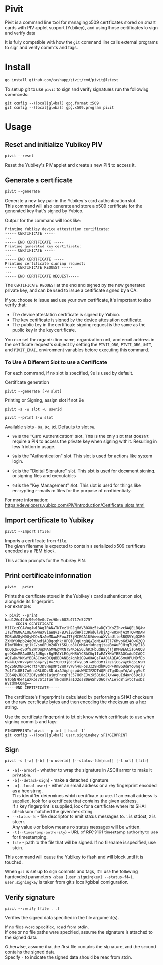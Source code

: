 # Pivit
Pivit is a command line tool for managing x509 certificates stored on smart cards with PIV applet support (Yubikey),
and using those certificates to sign and verify data.

It is fully compatible with how the `git` command line calls external programs to sign and verify commits and tags.

# Install
```
go install github.com/cashapp/pivit/cmd/pivit@latest
```

To set up git to use `pivit` to sign and verify signatures run the following commands:
```
git config --(local|global) gpg.format x509
git config --(local|global) gpg.x509.program pivit
```

# Usage

## Reset and initialize Yubikey PIV
```
pivit --reset
```

Reset the Yubikey's PIV applet and create a new PIN to access it.

## Generate a certificate
```
pivit --generate
```
Generate a new key pair in the Yubikey's card authentication slot.  
This command will also generate and store a x509 certificate for the generated key that's signed by Yubico.

Output for the command will look like:
```
Printing Yubikey device attestation certificate:
----- CERTIFICATE -----
...
----- END CERTIFICATE -----
Printing generated key certificate:
----- CERTIFICATE -----
...
----- END CERTIFICATE -----
Printing certificate signing request:
----- CERTIFICATE REQUEST -----
...
----- END CERTIFICATE REQUEST-----
```

The `CERTIFICATE REQUEST` at the end and signed by the new generated private key,
and can be used to issue a certificate signed by a CA.

If you choose to issue and use your own certificate, it's important to also verify that:
 - The device attestation certificate is signed by Yubico.
 - The key certificate is signed by the device attestation certificate.
 - The public key in the certificate signing request is the same as the public key in the key certificate.

You can set the organization name, organization unit, and email address in the certificate request's subject
by setting the `PIVIT_ORG`, `PIVIT_ORG_UNIT`, and `PIVIT_EMAIL` environment variables before executing this command.

### To Use A Different Slot to use a Certificate

For each command, if no slot is specified, 9e is used by default.

Certificate generation
```
pivit --generate [-w slot]
```

Printing or Signing, assign slot if not 9e
```
pivit -s -w slot -u userid

pivit --print [-w slot]
```

Available slots - `9a`, `9c`, `9d`. Defaults to slot `9e`.

- `9e` is the "Card Authentication" slot. This is the only slot that doesn't require a PIN to access the private key when signing with it. Resulting in less friction in usage.

- `9a` is the "Authentication" slot. This slot is used for actions like system login.

- `9c` is the "Digital Signature" slot. This slot is used for document signing, or signing files and executables

- `9d` is the "Key Management" slot. This slot is used for things like encrypting e-mails or files for the purpose of confidentially.

For more information: https://developers.yubico.com/PIV/Introduction/Certificate_slots.html

## Import certificate to Yubikey
```
pivit --import [file]
```

Imports a certificate from `file`.  
The given filename is expected to contain a serialized x509 certificate encoded as a PEM block.

This action prompts for the Yubikey PIN.

## Print certificate information
```
pivit --print
```

Prints the certificate stored in the Yubikey's card authentication slot, alongside its fingerprint.  
For example:
```
> pivit --print
bad126c47dc90e90e0c7ec90ec682b1717e52757
-----BEGIN CERTIFICATE-----
MIICczCCAVugAwIBAgIRANATKTxzlHOJgMdV30XRz5kwDQYJKoZIhvcNAQELBQAw
ITEfMB0GA1UEAwwWWXViaWNvIFBJViBBdHRlc3RhdGlvbjAgFw0xNjAzMTQwMDAw
MDBaGA8yMDUyMDQxNzAwMDAwMFowJTEjMCEGA1UEAwwaWXViaUtleSBQSVYgQXR0
ZXN0YXRpb24gOWUwdjAQBgcqhkjOPQIBBgUrgQQAIgNiAAT1l76Mvo6dJ4CwX2QQ
HImYRWbxLqt1kCVsn0PUn20DYtSKLuq8kCnMAn+kdneqjtaaBmWuPJH+g7LMyI18
QDQp2w+qSOf9ZWrOupMAGM8EpWXNTSNKoE50JhKXFbudBByjTjBMMBEGCisGAQQB
gsQKAwMEAwUBAjAUBgorBgEEAYLECgMHBAYCBACDq1IwEAYKKwYBBAGCxAoDCAQC
AQIwDwYKKwYBBAGCxAoDCQQBBDANBgkqhkiG9w0BAQsFAAOCAQEAGSmu0PUMDfEb
PkmkJ/rKYvpOKhbmpryjXuZ7ENJ3jGq3foyLSN+aBbd3M1im2ejC6/upthcp1N5M
Mg2SN6MBRS4crtt43DVHepBPt2W07vW8h4uFosJX29HdhK0dP+RnBGDdWYo0nq7y
7q1Y1c0BI7oGnaORL0DzSDtdxAJAphjspWsWNCIP2DTWQPhLTg4DqmYd/ahygVsZ
IE64QvJDQC72Dfyad6tIajmtPncqPt857H0hEJv2X58iOoJA/wAeuId4or859cJU
GTDbN7Ke4LWXRbs7StJTgefmNgWmKjm1Q2qs80WGShyQ6OrxALejd8jivtcTwsDz
WvzdmHCOmg==
-----END CERTIFICATE-----
```

The certificate's fingerprint is calculated by performing a SHA1 checksum on the raw certificate bytes
and then encoding the checksum as a hex string.

Use the certificate fingerprint to let git know which certificate to use when signing commits and tags:
```
FINGERPRINT=`pivit --print | head -1`
git config --(local|global) user.signingkey $FINGERPRINT
```

## Sign
```
pivit -s [-a] [-b] [-u userid] [--status-fd=[num]] [-t url] [file]
```

* `-a` (`--armor`) - whether to wrap the signature in ASCII armor to make it printable.
* `-b` (`--detach-sign`) - make a detached signature.
* `-u` (`--local-user`) - either an email address or a key fingerprint encoded as a hex string.  
  This identifier determines which certificate to use. If an email address is supplied, look for a certificate that contains the given address.  
  If a key fingerprint is supplied, look for a certificate where its SHA1 checksum matched the given hex string.
* `--status-fd` - file descriptor to emit status messages to. `1` is stdout, `2` is stderr.  
  Any value `0` or below means no status messages will be written.
* `-t` (`--timestamp-authority`) - URL of RFC3161 timestamp authority to use for timestamping.
* `file` - path to the file that will be signed. If no filename is specified, use stdin.

This command will cause the Yubikey to flash and will block until it is touched.

When `git` is set up to sign commits and tags, it'll use the following hardcoded parameters `-sbau [user.signingkey] --status-fd=1`.  
`user.signingkey` is taken from git's local/global configuration.

## Verify signature
```
pivit --verify [file ...]
```

Verifies the signed data specified in the file argument(s).

If no files were specified, read from stdin.  
If one or no file paths were specified, assume the signature is attached to the signed data.

Otherwise, assume that the first file contains the signature, and the second contains the signed data.  
Specify `-` to indicate the signed data should be read from stdin.
